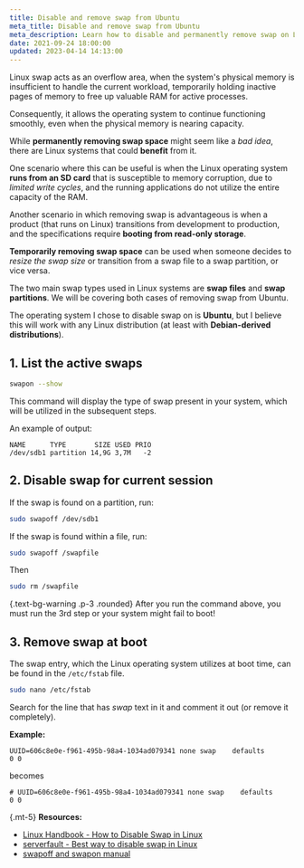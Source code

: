 ```yaml
---
title: Disable and remove swap from Ubuntu
meta_title: Disable and remove swap from Ubuntu
meta_description: Learn how to disable and permanently remove swap on Linux systems, specifically Ubuntu, with our comprehensive guide covering both swap partitions and swap files.
date: 2021-09-24 18:00:00
updated: 2023-04-14 14:13:00
---
```


Linux swap acts as an overflow area, when the system's physical memory is insufficient to handle the current workload, temporarily holding inactive pages of memory to free up valuable RAM for active processes.

Consequently, it allows the operating system to continue functioning smoothly, even when the physical memory is nearing capacity.

While **permanently removing swap space** might seem like a *bad idea*, there are Linux systems that could **benefit** from it.

One scenario where this can be useful is when the Linux operating system **runs from an SD card** that is susceptible to memory corruption, due to *limited write cycles*, and the running applications do not utilize the entire capacity of the RAM.

Another scenario in which removing swap is advantageous is when a product (that runs on Linux) transitions from development to production, and the specifications require **booting from read-only storage**.

**Temporarily removing swap space** can be used when someone decides to *resize the swap size* or transition from a swap file to a swap partition, or vice versa.

The two main swap types used in Linux systems are **swap files** and **swap partitions**. We will be covering both cases of removing swap from Ubuntu.

The operating system I chose to disable swap on is **Ubuntu**, but I believe this will work with any Linux distribution (at least with **Debian-derived distributions**).

## 1. List the active swaps

```bash
swapon --show
```

This command will display the type of swap present in your system, which will be utilized in the subsequent steps.

An example of output:

```text
NAME      TYPE       SIZE USED PRIO
/dev/sdb1 partition 14,9G 3,7M   -2
```

## 2. Disable swap for current session

If the swap is found on a partition, run:

```bash
sudo swapoff /dev/sdb1
```

If the swap is found within a file, run:

```bash
sudo swapoff /swapfile
```

Then

```bash
sudo rm /swapfile
```

{.text-bg-warning .p-3 .rounded}
After you run the command above, you must run the 3rd step or your system might fail to boot!

## 3. Remove swap at boot

The swap entry, which the Linux operating system utilizes at boot time, can be found in the `/etc/fstab` file.

```bash
sudo nano /etc/fstab
```

Search for the line that has *swap* text in it and comment it out (or remove it completely).

**Example:**

```text
UUID=606c8e0e-f961-495b-98a4-1034ad079341 none swap    defaults        0 0
```

becomes

```text
# UUID=606c8e0e-f961-495b-98a4-1034ad079341 none swap    defaults        0 0
```

{.mt-5}
**Resources:**
- [Linux Handbook - How to Disable Swap in Linux](https://linuxhandbook.com/disable-swap-linux/)
- [serverfault - Best way to disable swap in Linux](https://serverfault.com/questions/684771/best-way-to-disable-swap-in-linux)
- [swapoff and swapon manual](https://man7.org/linux/man-pages/man8/swapoff.8.html)
